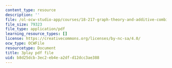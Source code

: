 ```yaml
---
content_type: resource
description: ''
file: /ol-ocw-studio-app/courses/18-217-graph-theory-and-additive-combinatorics-fall-2019/b8d25dcb3ec2eb4ea2dfd12dcc3ae388_RDO6Py97IDg.pdf
file_size: 79323
file_type: application/pdf
learning_resource_types: []
license: https://creativecommons.org/licenses/by-nc-sa/4.0/
ocw_type: OCWFile
resourcetype: Document
title: 3play pdf file
uid: b8d25dcb-3ec2-eb4e-a2df-d12dcc3ae388
---
```

